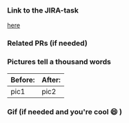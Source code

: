 ### Link to the JIRA-task

[here]()

### Related PRs (if needed)

### Pictures tell a thousand words

|Before:|After:|
|---|---|
|pic1|pic2|

### Gif (if needed and you're cool :smile: )
